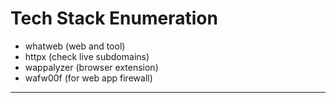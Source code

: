 # Tech Stack Enumeration

- whatweb (web and tool)
- httpx (check live subdomains)
- wappalyzer (browser extension)
- wafw00f (for web app firewall)

---
